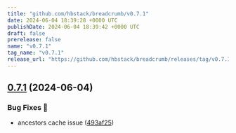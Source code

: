 ```yaml
---
title: "github.com/hbstack/breadcrumb/v0.7.1"
date: 2024-06-04 18:39:28 +0000 UTC
publishDate: 2024-06-04 18:39:42 +0000 UTC
draft: false
prerelease: false
name: "v0.7.1"
tag_name: "v0.7.1"
release_url: "https://github.com/hbstack/breadcrumb/releases/tag/v0.7.1"
---
```


## [0.7.1](https://github.com/hbstack/breadcrumb/compare/v0.7.0...v0.7.1) (2024-06-04)


### Bug Fixes 🐞

* ancestors cache issue ([493af25](https://github.com/hbstack/breadcrumb/commit/493af257c9b65f5cdcef1b6a601edc915c4e12b6))
